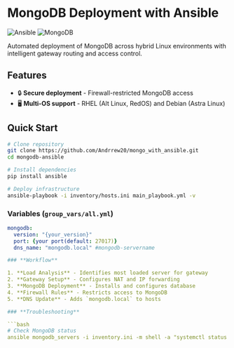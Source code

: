 # **MongoDB Deployment with Ansible**

![Ansible](https://img.shields.io/badge/ansible-2.10+-red.svg) ![MongoDB](https://img.shields.io/badge/mongodb-4.4-green.svg)

Automated deployment of MongoDB across hybrid Linux environments with intelligent gateway routing and access control.

## **Features**

- 🔒 **Secure deployment** - Firewall-restricted MongoDB access
- 🖥️ **Multi-OS support** - RHEL (Alt Linux, RedOS) and Debian (Astra Linux)

## **Quick Start**

```bash
# Clone repository
git clone https://github.com/Andrrew20/mongo_with_ansible.git
cd mongodb-ansible

# Install dependencies
pip install ansible

# Deploy infrastructure
ansible-playbook -i inventory/hosts.ini main_playbook.yml -v
```

### **Variables (`group_vars/all.yml`)**

````yaml
mongodb:
  version: "{your_version}"
  port: {your port(default: 27017)}
  dns_name: "mongodb.local" #mongodb-servername

### **Workflow**

1. **Load Analysis** - Identifies most loaded server for gateway
2. **Gateway Setup** - Configures NAT and IP forwarding
3. **MongoDB Deployment** - Installs and configures database
4. **Firewall Rules** - Restricts access to MongoDB
5. **DNS Update** - Adds `mongodb.local` to hosts

### **Troubleshooting**

```bash
# Check MongoDB status
ansible mongodb_servers -i inventory.ini -m shell -a "systemctl status mongod"
````
